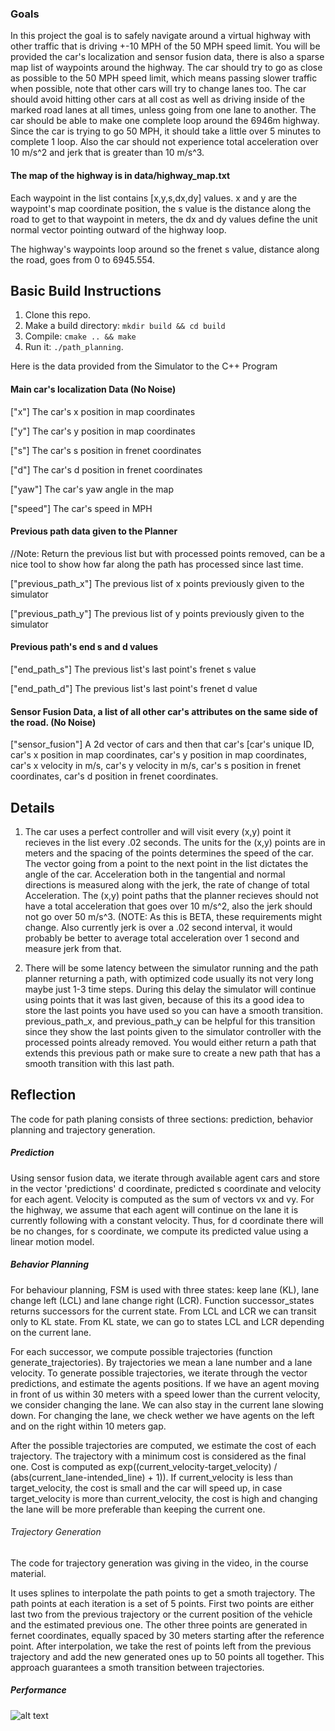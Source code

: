 ### Goals
In this project the goal is to safely navigate around a virtual highway with other traffic that is driving +-10 MPH of the 50 MPH speed limit. You will be provided the car's localization and sensor fusion data, there is also a sparse map list of waypoints around the highway. The car should try to go as close as possible to the 50 MPH speed limit, which means passing slower traffic when possible, note that other cars will try to change lanes too. The car should avoid hitting other cars at all cost as well as driving inside of the marked road lanes at all times, unless going from one lane to another. The car should be able to make one complete loop around the 6946m highway. Since the car is trying to go 50 MPH, it should take a little over 5 minutes to complete 1 loop. Also the car should not experience total acceleration over 10 m/s^2 and jerk that is greater than 10 m/s^3.

#### The map of the highway is in data/highway_map.txt
Each waypoint in the list contains  [x,y,s,dx,dy] values. x and y are the waypoint's map coordinate position, the s value is the distance along the road to get to that waypoint in meters, the dx and dy values define the unit normal vector pointing outward of the highway loop.

The highway's waypoints loop around so the frenet s value, distance along the road, goes from 0 to 6945.554.

## Basic Build Instructions

1. Clone this repo.
2. Make a build directory: `mkdir build && cd build`
3. Compile: `cmake .. && make`
4. Run it: `./path_planning`.

Here is the data provided from the Simulator to the C++ Program

#### Main car's localization Data (No Noise)

["x"] The car's x position in map coordinates

["y"] The car's y position in map coordinates

["s"] The car's s position in frenet coordinates

["d"] The car's d position in frenet coordinates

["yaw"] The car's yaw angle in the map

["speed"] The car's speed in MPH

#### Previous path data given to the Planner

//Note: Return the previous list but with processed points removed, can be a nice tool to show how far along
the path has processed since last time. 

["previous_path_x"] The previous list of x points previously given to the simulator

["previous_path_y"] The previous list of y points previously given to the simulator

#### Previous path's end s and d values 

["end_path_s"] The previous list's last point's frenet s value

["end_path_d"] The previous list's last point's frenet d value

#### Sensor Fusion Data, a list of all other car's attributes on the same side of the road. (No Noise)

["sensor_fusion"] A 2d vector of cars and then that car's [car's unique ID, car's x position in map coordinates, car's y position in map coordinates, car's x velocity in m/s, car's y velocity in m/s, car's s position in frenet coordinates, car's d position in frenet coordinates. 

## Details

1. The car uses a perfect controller and will visit every (x,y) point it recieves in the list every .02 seconds. The units for the (x,y) points are in meters and the spacing of the points determines the speed of the car. The vector going from a point to the next point in the list dictates the angle of the car. Acceleration both in the tangential and normal directions is measured along with the jerk, the rate of change of total Acceleration. The (x,y) point paths that the planner recieves should not have a total acceleration that goes over 10 m/s^2, also the jerk should not go over 50 m/s^3. (NOTE: As this is BETA, these requirements might change. Also currently jerk is over a .02 second interval, it would probably be better to average total acceleration over 1 second and measure jerk from that.

2. There will be some latency between the simulator running and the path planner returning a path, with optimized code usually its not very long maybe just 1-3 time steps. During this delay the simulator will continue using points that it was last given, because of this its a good idea to store the last points you have used so you can have a smooth transition. previous_path_x, and previous_path_y can be helpful for this transition since they show the last points given to the simulator controller with the processed points already removed. You would either return a path that extends this previous path or make sure to create a new path that has a smooth transition with this last path.

## Reflection
The code for path planing consists of three sections: prediction, behavior planning and trajectory generation.

##### Prediction

Using sensor fusion data, we iterate through available agent cars and store in the vector 'predictions' d coordinate, predicted s coordinate and velocity for each agent. Velocity is computed as the sum of vectors vx and vy. For the highway, we assume that each agent will continue on the lane it is currently following with a constant velocity. Thus, for d coordinate there will be no changes, for s coordinate, we compute its predicted value using a linear motion model.    

##### Behavior Planning

For behaviour planning, FSM is used with three states: keep lane (KL), lane change left (LCL) and lane change right (LCR). Function successor_states returns successors for the current state. From LCL and LCR we can transit only to KL state. From KL state, we can go to states LCL and LCR depending on the current lane.

For each successor, we compute possible trajectories (function generate_trajectories). By trajectories we mean a lane number and a lane velocity. To generate possible trajectories, we iterate through the vector predictions, and estimate the agents positions. If we have an agent moving in front of us within 30 meters with a speed lower than the current velocity, we consider changing the lane. We can also stay in the current lane slowing down. For changing the lane, we check wether we have agents on the left and on the right within 10 meters gap.   

After the possible trajectories are computed, we estimate the cost of each trajectory. The trajectory with a minimum cost is considered as the final one. Cost is computed as exp((current_velocity-target_velocity) / (abs(current_lane-intended_line) + 1)). If current_velocity is less than target_velocity, the cost is small and the car will speed up, in case target_velocity is more than current_velocity, the cost is high and changing the lane will be more preferable than keeping the current one. 

###### Trajectory Generation

The code for trajectory generation was giving in the video, in the course material. 

It uses splines to interpolate the path points to get a smoth trajectory. The path points at each iteration is a set of 5 points. First two points are either last two from the previous trajectory or the current position of the vehicle and the estimated previous one. The other three points are generated in fernet coordinates, equally spaced by 30 meters starting after the reference point. After interpolation, we take the rest of points left from the previous trajectory and add the new generated ones up to 50 points all together. This approach guarantees a smoth transition between trajectories. 


##### Performance 
[image]: performance.jpeg  "Performance"
![alt text][image]
